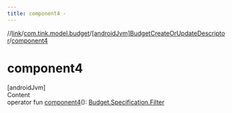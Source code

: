 ```yaml
---
title: component4 -
---
```

//[link](../../index.md)/[com.tink.model.budget](../index.md)/[[androidJvm]BudgetCreateOrUpdateDescriptor](index.md)/[component4](component4.md)



# component4  
[androidJvm]  
Content  
operator fun [component4](component4.md)(): [Budget.Specification.Filter](../[android-jvm]-budget/-specification/-filter/index.md)  



